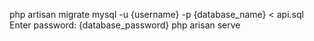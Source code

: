 php artisan migrate
mysql -u {username} -p {database_name} < api.sql 
Enter password: {database_password}
php arisan serve